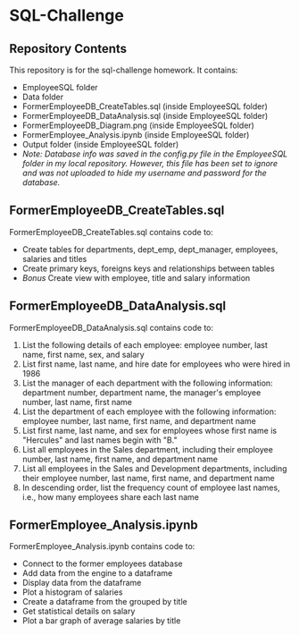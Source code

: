 # SQL-Challenge

## Repository Contents
This repository is for the sql-challenge homework.  It contains:
* EmployeeSQL folder
* Data folder
* FormerEmployeeDB_CreateTables.sql (inside EmployeeSQL folder)
* FormerEmployeeDB_DataAnalysis.sql (inside EmployeeSQL folder)
* FormerEmployeeDB_Diagram.png (inside EmployeeSQL folder)
* FormerEmployee_Analysis.ipynb (inside EmployeeSQL folder)
* Output folder (inside EmployeeSQL folder) 
* *Note: Database info was saved in the config.py file in the EmployeeSQL folder in my local repository.  However, this file has been set to ignore and was not uploaded to hide my username and password for the database.*


## FormerEmployeeDB_CreateTables.sql
FormerEmployeeDB_CreateTables.sql contains code to:
* Create tables for departments, dept_emp, dept_manager, employees, salaries and titles
* Create primary keys, foreigns keys and relationships between tables
* *Bonus* Create view with employee, title and salary information


## FormerEmployeeDB_DataAnalysis.sql
FormerEmployeeDB_DataAnalysis.sql contains code to:
1. List the following details of each employee: employee number, last name, first name, sex, and salary
2. List first name, last name, and hire date for employees who were hired in 1986
3. List the manager of each department with the following information: department number, department name, the manager's employee number, last name, first name
4. List the department of each employee with the following information: employee number, last name, first name, and department name
5. List first name, last name, and sex for employees whose first name is "Hercules" and last names begin with "B."
6. List all employees in the Sales department, including their employee number, last name, first name, and department name
7. List all employees in the Sales and Development departments, including their employee number, last name, first name, and department name
8. In descending order, list the frequency count of employee last names, i.e., how many employees share each last name


## FormerEmployee_Analysis.ipynb
FormerEmployee_Analysis.ipynb contains code to:
* Connect to the former employees database
* Add data from the engine to a dataframe
* Display data from the dataframe
* Plot a histogram of salaries
* Create a dataframe from the grouped by title
* Get statistical details on salary
* Plot a bar graph of average salaries by title